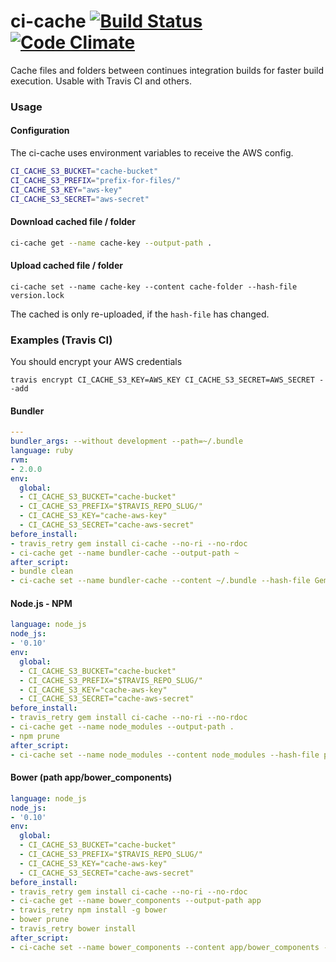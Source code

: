 # ci-cache [![Build Status](https://travis-ci.org/johanneswuerbach/ci-cache.png?branch=master)](https://travis-ci.org/johanneswuerbach/ci-cache) [![Code Climate](https://codeclimate.com/github/johanneswuerbach/ci-cache.png)](https://codeclimate.com/github/johanneswuerbach/ci-cache)
Cache files and folders between continues integration builds for faster build execution. Usable with Travis CI and others.

### Usage

#### Configuration
The ci-cache uses environment variables to receive the AWS config.
```bash
CI_CACHE_S3_BUCKET="cache-bucket"
CI_CACHE_S3_PREFIX="prefix-for-files/"
CI_CACHE_S3_KEY="aws-key"
CI_CACHE_S3_SECRET="aws-secret"
```

#### Download cached file / folder
```bash
ci-cache get --name cache-key --output-path .
```

#### Upload cached file / folder
```
ci-cache set --name cache-key --content cache-folder --hash-file version.lock
```
The cached is only re-uploaded, if the `hash-file` has changed.

### Examples (Travis CI)

You should encrypt your AWS credentials 
```
travis encrypt CI_CACHE_S3_KEY=AWS_KEY CI_CACHE_S3_SECRET=AWS_SECRET --add
```


#### Bundler

```yaml
---
bundler_args: --without development --path=~/.bundle
language: ruby
rvm:
- 2.0.0
env:
  global:
  - CI_CACHE_S3_BUCKET="cache-bucket"
  - CI_CACHE_S3_PREFIX="$TRAVIS_REPO_SLUG/"
  - CI_CACHE_S3_KEY="cache-aws-key"
  - CI_CACHE_S3_SECRET="cache-aws-secret"
before_install:
- travis_retry gem install ci-cache --no-ri --no-rdoc
- ci-cache get --name bundler-cache --output-path ~
after_script:
- bundle clean
- ci-cache set --name bundler-cache --content ~/.bundle --hash-file Gemfile.lock
```

#### Node.js - NPM

```yaml
language: node_js
node_js:
- '0.10'
env:
  global:
  - CI_CACHE_S3_BUCKET="cache-bucket"
  - CI_CACHE_S3_PREFIX="$TRAVIS_REPO_SLUG/"
  - CI_CACHE_S3_KEY="cache-aws-key"
  - CI_CACHE_S3_SECRET="cache-aws-secret"
before_install:
- travis_retry gem install ci-cache --no-ri --no-rdoc
- ci-cache get --name node_modules --output-path .
- npm prune
after_script:
- ci-cache set --name node_modules --content node_modules --hash-file package.json
```

#### Bower (path app/bower_components)

```yaml
language: node_js
node_js:
- '0.10'
env:
  global:
  - CI_CACHE_S3_BUCKET="cache-bucket"
  - CI_CACHE_S3_PREFIX="$TRAVIS_REPO_SLUG/"
  - CI_CACHE_S3_KEY="cache-aws-key"
  - CI_CACHE_S3_SECRET="cache-aws-secret"
before_install:
- travis_retry gem install ci-cache --no-ri --no-rdoc
- ci-cache get --name bower_components --output-path app
- travis_retry npm install -g bower
- bower prune
- travis_retry bower install
after_script:
- ci-cache set --name bower_components --content app/bower_components --hash-file bower.json
```
